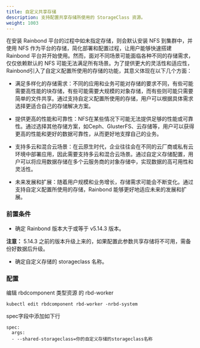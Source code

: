```yaml
---
title: 自定义共享存储
description: 支持配置共享存储所使用的 StorageClass 资源。
weight: 1003
---
```


在安装 Rainbond 平台的过程中如未指定存储，则会默认安装 NFS 到集群中，并使用 NFS 作为平台的存储，简化部署和配置过程，让用户能够快速搭建 Rainbond 平台并开始使用。然而，面对不同场景可能面临各种不同的存储需求，仅仅依赖默认的 NFS 可能无法满足所有场景。为了提供更大的灵活性和适应性，Rainbond引入了自定义配置所使用的存储的功能，其意义体现在以下几个方面：

- 满足多样化的存储需求：不同的应用和业务可能对存储的要求不同，有些可能需要高性能的块存储，有些可能需要大规模的对象存储，而有些则可能只需要简单的文件共享。通过支持自定义配置所使用的存储，用户可以根据具体需求选择更适合自己的存储解决方案。

- 提供更高的性能和可靠性：NFS在某些情况下可能无法提供足够的性能或可靠性。通过选择其他存储方案，如Ceph、GlusterFS、云存储等，用户可以获得更高的性能和更好的数据可靠性，从而更好地支撑自己的业务。

- 支持多云和混合云场景：在云原生时代，企业往往会在不同的云厂商或私有云环境中部署应用，因此需要支持多云和混合云场景。通过自定义存储配置，用户可以将应用数据存储在多个云服务商的对象存储中，实现数据的高可用性和灵活性。

- 未来发展和扩展：随着用户规模和业务增长，存储需求可能会不断变化。通过支持自定义配置所使用的存储，Rainbond 能够更好地适应未来的发展和扩展。

### 前置条件

- 确定 Rainbond 版本大于或等于 v5.14.3 版本。

**注意：** 5.14.3 之前的版本升级上来的，如果配置此参数共享存储将不可用，需备份好数据后升级。

- 确定自定义存储的 storageclass 名称。

### 配置

编辑 rbdcomponent  类型资源 的 rbd-worker

```
kubectl edit rbdcomponent rbd-worker -nrbd-system
```

spec字段中添加如下行

```
spec:
  args:
  - --shared-storageclass=你的自定义存储的storageclass名称
```
